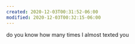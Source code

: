 ```yaml
---
created: 2020-12-03T00:31:52-06:00
modified: 2020-12-03T00:32:15-06:00
---
```


do you know how many times I almost texted you